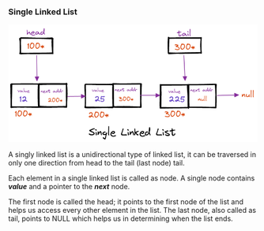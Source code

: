 ### Single Linked List

![single-linked-list](../../../docs/img/single-linked-list/single-linked-list.png)

A singly linked list is a unidirectional type of linked list, it can be traversed in only one direction from head to the tail (last node) tail.

Each element in a single linked list is called as node. A single node contains **_value_** and a pointer to the **_next_** node.

The first node is called the head; it points to the first node of the list and helps us access every other element in the list. The last node, also called as tail, points to NULL which helps us in determining when the list ends.
